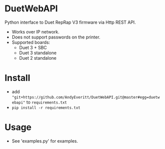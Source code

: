 # DuetWebAPI
Python interface to Duet RepRap V3 firmware via Http REST API.

* Works over IP network.
* Does not support passwords on the printer. 
* Supported boards:
  * Duet 3 + SBC
  * Duet 3 standalone
  * Duet 2 standalone

# Install
* add `"git+https://github.com/AndyEveritt/DuetWebAPI.git@master#egg=duetwebapi"` to `requirements.txt`
* `pip install -r requirements.txt`

# Usage
* See 'examples.py' for examples. 
